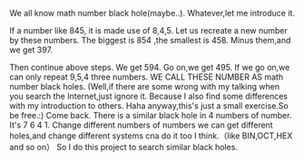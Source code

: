 We all know math number black hole(maybe..).
Whatever,let me introduce it.

If a number like 845, it is made use of 8,4,5.
Let us recreate a new number by these numbers.
The biggest is 854 ,the smallest is 458.
Minus them,and we get 397.

Then continue above steps.
We get 594.
Go on,we get 495.
If we go on,we can only repeat 9,5,4 three numbers.
WE CALL THESE NUMBER AS math number black holes.
(Well,if there are some wrong with my talking when you search the Internet,just ignore it.
Because I also find some differences with my introduction to others.
Haha anyway,this's just a small exercise.So be free.:)
Come back.
There is a similar black hole in 4 numbers of number. It's 7 6 4 1.
Change different numbers of numbers we can get different holes,and change different systems cna do it too I think.（like BIN,OCT,HEX and so on）
So I do this project to search similar black holes.
